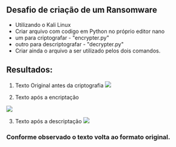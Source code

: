 ## Desafio de criação de um Ransomware

- Utilizando o Kali Linux
- Criar arquivo com codigo em Python no próprio editor nano
- um para criptografar - "encrypter.py"
- outro para descriptografar - "decrypter.py"
- Criar ainda o arquivo a ser utilizado pelos dois comandos.

## Resultados:

1. Texto Original antes da criptografia
![](file:///C:/Users/arrud/Documents/ransoware/Arquivo%20Original.png)

2. Texto após a encriptação

![](file:///C:/Users/arrud/Documents/ransoware/Arquivo%20criptografado.png)

3. Texto após a descriptação
![](file:///C:/Users/arrud/Documents/ransoware/Texto%20após%20a%20descriptação.png)

### Conforme observado o texto volta ao formato original.